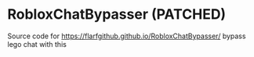 # RobloxChatBypasser (PATCHED)
Source code for https://flarfgithub.github.io/RobloxChatBypasser/ bypass lego chat with this
